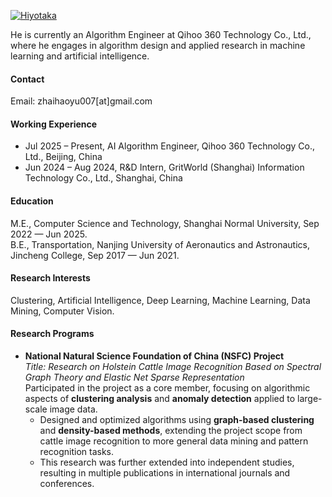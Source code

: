 [![Hiyotaka](https://img.shields.io/badge/Hiyotaka-github-blue?logo=github)](https://github.com/Hiyotaka)

He is currently an Algorithm Engineer at Qihoo 360 Technology Co., Ltd., where he engages in algorithm design and applied research in machine learning and artificial intelligence.

#### Contact
Email: zhaihaoyu007[at]gmail.com

#### Working Experience
- Jul 2025 – Present, AI Algorithm Engineer, Qihoo 360 Technology Co., Ltd., Beijing, China  
- Jun 2024 – Aug 2024, R&D Intern, GritWorld (Shanghai) Information Technology Co., Ltd., Shanghai, China  

#### Education
M.E., Computer Science and Technology, Shanghai Normal University, Sep 2022 — Jun 2025.\
B.E., Transportation, Nanjing University of Aeronautics and Astronautics, Jincheng College, Sep 2017 — Jun 2021.

#### Research Interests
Clustering, Artificial Intelligence, Deep Learning, Machine Learning, Data Mining, Computer Vision.

#### Research Programs
- **National Natural Science Foundation of China (NSFC) Project**  
  *Title: Research on Holstein Cattle Image Recognition Based on Spectral Graph Theory and Elastic Net Sparse Representation*  
  Participated in the project as a core member, focusing on algorithmic aspects of **clustering analysis** and **anomaly detection** applied to large-scale image data.  
  - Designed and optimized algorithms using **graph-based clustering** and **density-based methods**, extending the project scope from cattle image recognition to more general data mining and pattern recognition tasks.  
  - This research was further extended into independent studies, resulting in multiple publications in international journals and conferences.  